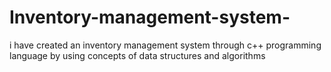 # Inventory-management-system-
i have created an inventory management system through c++ programming language by using concepts of data structures and  algorithms 
